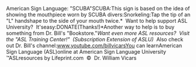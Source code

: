 American Sign Language: 
		"SCUBA"SCUBA:This sign is based on the 
	idea of showing the mouthpiece worn by SCUBA divers:Snorkeling:Tap the tip of an "L" 
	handshape to the side of your mouth twice.* 
Want to help support ASL University?  It'seasy:DONATE(Thanks!)*Another way to help is to buy something from Dr. Bill's "Bookstore."*Want even more ASL resources?  Visit the "ASL Training Center!"  (Subscription 
Extension of ASLU)*  Also check out Dr. Bill's channel:www.youtube.com/billvicarsYou can learnAmerican Sign Language (ASL)online at American Sign Language University ™ASLresources by Lifeprint.com  ©  Dr. William Vicars